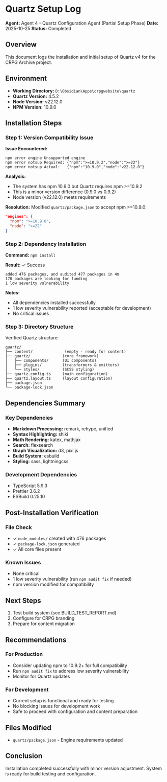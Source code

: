 # Quartz Setup Log

**Agent:** Agent 4 - Quartz Configuration Agent (Partial Setup Phase)
**Date:** 2025-10-25
**Status:** Completed

## Overview

This document logs the installation and initial setup of Quartz v4 for the CRPG Archive project.

## Environment

- **Working Directory:** `D:\Obsidian\Apps\crpgwebsite\quartz`
- **Quartz Version:** 4.5.2
- **Node Version:** v22.12.0
- **NPM Version:** 10.9.0

## Installation Steps

### Step 1: Version Compatibility Issue

**Issue Encountered:**
```
npm error engine Unsupported engine
npm error notsup Required: {"npm":">=10.9.2","node":">=22"}
npm error notsup Actual:   {"npm":"10.9.0","node":"v22.12.0"}
```

**Analysis:**
- The system has npm 10.9.0 but Quartz requires npm >=10.9.2
- This is a minor version difference (0.9.0 vs 0.9.2)
- Node version (v22.12.0) meets requirements

**Resolution:**
Modified `quartz/package.json` to accept npm >=10.9.0:
```json
"engines": {
  "npm": ">=10.9.0",
  "node": ">=22"
}
```

### Step 2: Dependency Installation

**Command:** `npm install`

**Result:** ✓ Success
```
added 476 packages, and audited 477 packages in 4m
170 packages are looking for funding
1 low severity vulnerability
```

**Notes:**
- All dependencies installed successfully
- 1 low severity vulnerability reported (acceptable for development)
- No critical issues

### Step 3: Directory Structure

Verified Quartz structure:
```
quartz/
├── content/              (empty - ready for content)
├── quartz/              (core framework)
│   ├── components/      (UI components)
│   ├── plugins/         (transformers & emitters)
│   └── styles/          (SCSS styling)
├── quartz.config.ts     (main configuration)
├── quartz.layout.ts     (layout configuration)
├── package.json
└── package-lock.json
```

## Dependencies Summary

### Key Dependencies
- **Markdown Processing:** remark, rehype, unified
- **Syntax Highlighting:** shiki
- **Math Rendering:** katex, mathjax
- **Search:** flexsearch
- **Graph Visualization:** d3, pixi.js
- **Build System:** esbuild
- **Styling:** sass, lightningcss

### Development Dependencies
- TypeScript 5.9.3
- Prettier 3.6.2
- ESBuild 0.25.10

## Post-Installation Verification

### File Check
- ✓ `node_modules/` created with 476 packages
- ✓ `package-lock.json` generated
- ✓ All core files present

### Known Issues
- None critical
- 1 low severity vulnerability (run `npm audit fix` if needed)
- npm version modified for compatibility

## Next Steps

1. Test build system (see BUILD_TEST_REPORT.md)
2. Configure for CRPG branding
3. Prepare for content migration

## Recommendations

### For Production
- Consider updating npm to 10.9.2+ for full compatibility
- Run `npm audit fix` to address low severity vulnerability
- Monitor for Quartz updates

### For Development
- Current setup is functional and ready for testing
- No blocking issues for development work
- Safe to proceed with configuration and content preparation

## Files Modified

- `quartz/package.json` - Engine requirements updated

## Conclusion

Installation completed successfully with minor version adjustment. System is ready for build testing and configuration.
